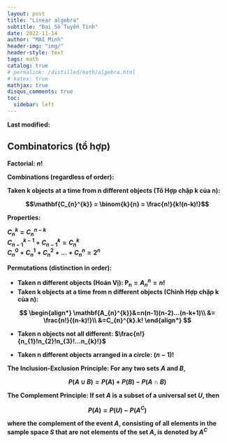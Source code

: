 ```yaml
---
layout: post
title: "Linear algebra"
subtitle: "Đại Số Tuyến Tính"
date: 2022-11-14
author: "MAI Minh"
header-img: "img/"
header-style: text
tags: math
catalog: true
# permalink: /distilled/math/algebra.html
# katex: true
mathjax: true
disqus_comments: true
toc:
  sidebar: left
---
```

<b>Last modified: <script>document.write( document.lastModified );</script>


## Combinatorics (tổ hợp)

<!-- > Combinatorics: tổ hợp -->

**Factorial**: $n!$

**Combinations** (regardless of order):

Taken k objects at a time from n different objects (**Tổ Hợp** chập k của n):

$$\mathbf{C_{n}^{k}} = \binom{k}{n} = \frac{n!}{k!(n-k)!}$$

Properties:

$C_{n}^{k} = C_{n}^{n-k}$<br>
$C_{n-1}^{k-1} + C_{n-1}^{k} = C_{n}^{k}$<br>
$C_{n}^{0} + C_{n}^{1} + C_{n}^{2} + ... + C_{n}^{n} = 2^n$

**Permutations** (distinction in order):
- Taken n different objects (**Hoán Vị**): $\mathbf{P_{n}} = A_{n}^{n} = n!$
- Taken k objects at a time from n different objects (**Chỉnh Hợp** chập k của n): 

$$
\begin{align*}
    \mathbf{A_{n}^{k}}&=n(n-1)(n-2)...(n-k+1)\\
    &= \frac{n!}{(n-k)!}\\
    &=C_{n}^{k}.k!
\end{align*}
$$

- Taken n objects not all different: $\frac{n!}{n_{1}!n_{2}!n_{3}!...n_{k}!}$

- Taken n different objects arranged in a circle: $(n-1)!$


**The Inclusion-Exclusion Principle**: For any two sets $A$ and $B$, 

$$P(A\cup B) = P(A) + P(B) - P(A\cap B)$$

**The Complement Principle**: If set $A$ is a subset of a universal set $U$, then 

$$P(A) = P(U) - P(A^C)$$

where the complement of the event $A$, consisting of all elements in the sample space $S$ that are not elements of the set $A$, is denoted by $A^C$


<!-- https://bachtuan91.wordpress.com/2018/11/29/hoan-vi-to-hop-chinh-hop/ -->